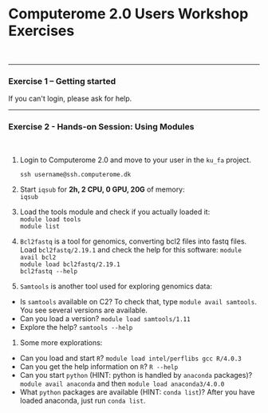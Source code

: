 Computerome 2.0 Users Workshop Exercises
================

 

------------------------------------------------------------------------

### Exercise 1 – Getting started

If you can't login, please ask for help.

------------------------------------------------------------------------

### Exercise 2 - Hands-on Session: Using Modules

 

1.  Login to Computerome 2.0 and move to your user in the `ku_fa`
    project.
    
    `ssh username@ssh.computerome.dk`

2.  Start `iqsub` for **2h, 2 CPU, 0 GPU, 20G** of memory:  
    `iqsub`

3.  Load the tools module and check if you actually loaded it:  
    `module load tools`  
    `module list`

4.  `Bcl2fastq` is a tool for genomics, converting bcl2 files into fastq
    files. Load `bcl2fastq/2.19.1` and check the help for this software:
    `module avail bcl2`  
    `module load bcl2fastq/2.19.1`  
    `bcl2fastq --help`

5.  `Samtools` is another tool used for exploring genomics data:

-   Is `samtools` available on C2? To check that, type `module avail samtools`. You see several versions are available.
-   Can you load a version? `module load samtools/1.11`
-   Explore the help? `samtools --help`

1.  Some more explorations:

-   Can you load and start `R`? `module load intel/perflibs gcc R/4.0.3`
-   Can you get the help information on `R`? `R --help`
-   Can you start `python` (HINT: python is handled by `anaconda`
    packages)? `module avail anaconda` and then `module load anaconda3/4.0.0`
-   What `python` packages are available (HINT: `conda list`)? After you have loaded anaconda, just run `conda list`.
